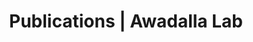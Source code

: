 ---
title: Publications | Awadalla Lab
permalink: /publications/
published: false
isPublic_b: true

publicationType_txt: journal
title_txt: "A coalescent-based method for detecting and estimating recombination from gene sequences."
pmid_tl: 11901136
publishDate_tdt: "2002-03-01T07:23:33.000Z"
journalTitle_txt: "Genetics"
volume_tpl: 160
issue_tpl: 3
authors_list: 
  - author_txt: "McVean G"
  - author_txt: "Awadalla P"
  - author_txt: "Fearnhead P"
---